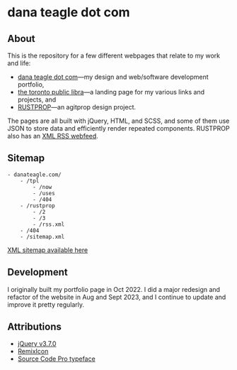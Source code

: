 # dana teagle dot com

## About
This is the repository for a few different webpages that relate to my work and life:
- [dana teagle dot com](https://danateagle.com)—my design and web/software development portfolio,
- [the toronto public libra](https://danateagle.com/tpl)—a landing page for my various links and projects, and
- [RUSTPROP](https://danateagle.com/rustprop)—an agitprop design project.

The pages are all built with jQuery, HTML, and SCSS, and some of them use JSON to store data and efficiently render repeated components. RUSTPROP also has an [XML RSS webfeed](https://danateagle.com/rustprop/rss.xml).

## Sitemap
```
- danateagle.com/
    - /tpl
        - /now
        - /uses
        - /404
    - /rustprop
        - /2
        - /3
        - /rss.xml
    - /404
    - /sitemap.xml
```
[XML sitemap available here](https://danateagle.com/sitemap.xml)

## Development
I originally built my portfolio page in Oct 2022. I did a major redesign and refactor of the website in Aug and Sept 2023, and I continue to update and improve it pretty regularly.

## Attributions
- [jQuery v3.7.0](https://jquery.com/)
- [RemixIcon](https://remixicon.com/)
- [Source Code Pro typeface](https://fonts.google.com/specimen/Source+Code+Pro)